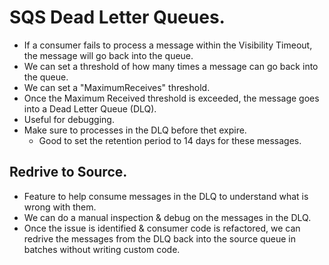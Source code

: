 # **SQS Dead Letter Queues.**

* If a consumer fails to process a message within the Visibility Timeout, the message will go back into the queue.
* We can set a threshold of how many times a message can go back into the queue.
* We can set a "MaximumReceives" threshold.
* Once the Maximum Received threshold is exceeded, the message goes into a Dead Letter Queue (DLQ).
* Useful for debugging.
* Make sure to processes in the DLQ before thet expire.
    * Good to set the retention period to 14 days for these messages.

## **Redrive to Source.**

* Feature to help consume messages in the DLQ to understand what is wrong with them.
* We can do a manual inspection & debug on the messages in the DLQ.
* Once the issue is identified & consumer code is refactored, we can redrive the messages from the DLQ back into the source queue in batches without writing custom code.